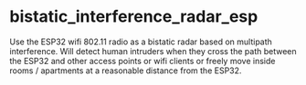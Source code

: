 # bistatic_interference_radar_esp
Use the ESP32 wifi 802.11 radio as a bistatic radar based on multipath interference. Will detect human intruders when they cross the path between the ESP32 and other access points or wifi clients or freely move inside rooms / apartments at a reasonable distance from the ESP32.
